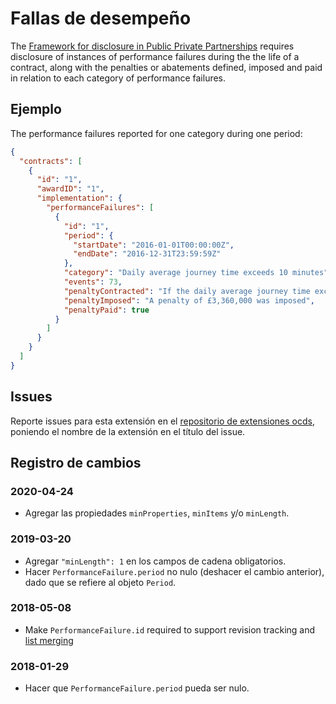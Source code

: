 # Fallas de desempeño

The [Framework for disclosure in Public Private Partnerships](https://thedocs.worldbank.org/en/doc/773541448296707678-0100022015/original/DisclosureinPPPsFramework.pdf) requires disclosure of instances of performance failures during the the life of a contract, along with the penalties or abatements defined, imposed and paid in relation to each category of performance failures.

## Ejemplo

The performance failures reported for one category during one period:

```json
{
  "contracts": [
    {
      "id": "1",
      "awardID": "1",
      "implementation": {
        "performanceFailures": [
          {
            "id": "1",
            "period": {
              "startDate": "2016-01-01T00:00:00Z",
              "endDate": "2016-12-31T23:59:59Z"
            },
            "category": "Daily average journey time exceeds 10 minutes",
            "events": 73,
            "penaltyContracted": "If the daily average journey time exceeds 10 minutes on more than 52 days per calendar year the project company will be subject to a penalty charge equal to (days - 52) * avgToll. Where days is the total number of days where the average journey time exceeded 10 minutes and avgToll is the average daily toll revenue to the project company over the calendar year in which the failures occurred.",
            "penaltyImposed": "A penalty of £3,360,000 was imposed",
            "penaltyPaid": true
          }
        ]
      }
    }
  ]
}
```

## Issues

Reporte issues para esta extensión en el [repositorio de extensiones ocds](https://github.com/open-contracting/ocds-extensions/issues), poniendo el nombre de la extensión en el título del issue.

## Registro de cambios

### 2020-04-24

- Agregar las propiedades `minProperties`, `minItems` y/o `minLength`.

### 2019-03-20

- Agregar `"minLength": 1` en los campos de cadena obligatorios.
- Hacer `PerformanceFailure.period` no nulo (deshacer el cambio anterior), dado que se refiere al objeto `Period`.

### 2018-05-08

- Make `PerformanceFailure.id` required to support revision tracking and [list merging](https://standard.open-contracting.org/latest/en/schema/merging/#array-values)

### 2018-01-29

- Hacer que `PerformanceFailure.period` pueda ser nulo.
